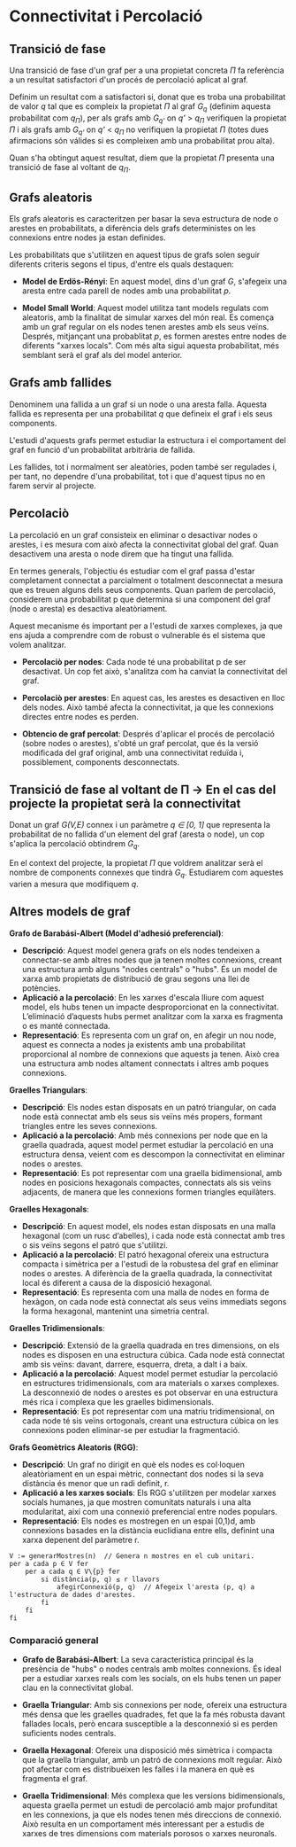 # Connectivitat i Percolació

## Transició de fase

Una transició de fase d'un graf per a una propietat concreta _Π_ fa referència a un resultat satisfactori d'un procés de percolació aplicat al graf.

Definim un resultat com a satisfactori si, donat que es troba una probabilitat de valor _q_ tal que es compleix la propietat _Π_ al graf _G<sub>q</sub>_ (definim aquesta probabilitat com _q<sub>Π</sub>_), per als grafs amb _G<sub>q'</sub>_ on _q'_ > _q<sub>Π</sub>_ verifiquen la propietat _Π_ i als grafs amb _G<sub>q'</sub>_ on _q'_ < _q<sub>Π</sub>_ no verifiquen la propietat _Π_ (totes dues afirmacions són válides si es compleixen amb una probabilitat prou alta).    

Quan s'ha obtingut aquest resultat, diem que la propietat _Π_ presenta una transició de fase al voltant de _q<sub>Π</sub>_.  

## Grafs aleatoris

Els grafs aleatoris es caracteritzen per basar la seva estructura de node o arestes en probabilitats, a diferència dels grafs deterministes on les connexions entre nodes ja estan definides.

Les probabilitats que s'utilitzen en aquest tipus de grafs solen seguir diferents criteris segons el tipus, d'entre els quals destaquen:

* **Model de Erdös-Rényi**: En aquest model, dins d'un graf _G_, s'afegeix una aresta entre cada parell de nodes amb una probabilitat _p_.

* **Model Small World**: Aquest model utilitza tant models regulats com aleatoris, amb la finalitat de simular xarxes del món real. Es comença amb un graf regular on els nodes tenen arestes amb els seus veïns. Després, mitjançant una probablitat _p_, es formen arestes entre nodes de diferents "xarxes locals". Com més alta sigui aquesta probabilitat, més semblant serà el graf als del model anterior.

## Grafs amb fallides

Denominem una fallida a un graf si un node o una aresta falla. Aquesta fallida es representa per una probabilitat _q_ que defineix el graf i els seus components.

L'estudi d'aquests grafs permet estudiar la estructura i el comportament del graf en funció d'un probabilitat arbitrària de fallida.

Les fallides, tot i normalment ser aleatòries, poden també ser regulades i, per tant, no dependre d'una probabilitat, tot i que d'aquest tipus no en farem servir al projecte.

## Percolaciò

La percolació en un graf consisteix en eliminar o desactivar nodes o arestes, i es mesura com això afecta la connectivitat global del graf. Quan desactivem una aresta o node direm que ha tingut una fallida.

En termes generals, l'objectiu és estudiar com el graf passa d'estar completament connectat a parcialment o totalment desconnectat a mesura que es treuen alguns dels seus components. Quan parlem de percolació, considerem una probabilitat p que determina si una component del graf (node o aresta) es desactiva aleatòriament.

Aquest mecanisme és important per a l'estudi de xarxes complexes, ja que ens ajuda a comprendre com de robust o vulnerable és el sistema que volem analitzar.

* **Percolaciò per nodes**: Cada node té una probabilitat p de ser desactivat. Un cop fet això, s'analitza com ha canviat la connectivitat del graf.

* **Percolaciò per arestes**: En aquest cas, les arestes es desactiven en lloc dels nodes. Això també afecta la connectivitat, ja que les connexions directes entre nodes es perden.

* **Obtencio de graf percolat**: Després d'aplicar el procés de percolació (sobre nodes o arestes), s'obté un graf percolat, que és la versió modificada del graf original, amb una connectivitat reduïda i, possiblement, components desconnectats.

## Transició de fase al voltant de Π → En el cas del projecte la propietat serà la connectivitat

Donat un graf _G(V,E)_ connex i un paràmetre _q ∈ [0, 1]_ que representa la probabilitat de no fallida d'un element del graf (aresta o node), un cop s'aplica la percolació obtindrem _G<sub>q</sub>_. 

En el context del projecte, la propietat _Π_ que voldrem analitzar serà el nombre de components connexes que tindrà _G<sub>q</sub>_. Estudiarem com aquestes varien a mesura que modifiquem _q_.

## Altres models de graf

**Grafo de Barabási-Albert (Model d'adhesió preferencial)**:

* **Descripció**: Aquest model genera grafs on els nodes tendeixen a connectar-se amb altres nodes que ja tenen moltes connexions, creant una estructura amb alguns "nodes centrals" o "hubs". És un model de xarxa amb propietats de distribució de grau segons una llei de potències.
* **Aplicació a la percolació**: En les xarxes d'escala lliure com aquest model, els hubs tenen un impacte desproporcionat en la connectivitat. L’eliminació d’aquests hubs permet analitzar com la xarxa es fragmenta o es manté connectada.
* **Representació**: Es representa com un graf on, en afegir un nou node, aquest es connecta a nodes ja existents amb una probabilitat proporcional al nombre de connexions que aquests ja tenen. Això crea una estructura amb nodes altament connectats i altres amb poques connexions.

**Graelles Triangulars**:

* **Descripció**: Els nodes estan disposats en un patró triangular, on cada node està connectat amb els seus sis veïns més propers, formant triangles entre les seves connexions.
* **Aplicació a la percolació**: Amb més connexions per node que en la graella quadrada, aquest model permet estudiar la percolació en una estructura densa, veient com es descompon la connectivitat en eliminar nodes o arestes.
* **Representació**: Es pot representar com una graella bidimensional, amb nodes en posicions hexagonals compactes, connectats als sis veïns adjacents, de manera que les connexions formen triangles equilàters.

**Graelles Hexagonals**:

* **Descripció**: En aquest model, els nodes estan disposats en una malla hexagonal (com un rusc d’abelles), i cada node està connectat amb tres o sis veïns segons el patró que s'utilitzi.
* **Aplicació a la percolació**: El patró hexagonal ofereix una estructura compacta i simètrica per a l'estudi de la robustesa del graf en eliminar nodes o arestes. A diferència de la graella quadrada, la connectivitat local és diferent a causa de la disposició hexagonal.
* **Representació**: Es representa com una malla de nodes en forma de hexàgon, on cada node està connectat als seus veïns immediats segons la forma hexagonal, mantenint una simetria central.

**Graelles Tridimensionals**:

* **Descripció**: Extensió de la graella quadrada en tres dimensions, on els nodes es disposen en una estructura cúbica. Cada node està connectat amb sis veïns: davant, darrere, esquerra, dreta, a dalt i a baix.
* **Aplicació a la percolació**: Aquest model permet estudiar la percolació en estructures tridimensionals, com ara materials o xarxes complexes. La desconnexió de nodes o arestes es pot observar en una estructura més rica i complexa que les graelles bidimensionals.
* **Representació**: Es pot representar com una matriu tridimensional, on cada node té sis veïns ortogonals, creant una estructura cúbica on les connexions poden eliminar-se per estudiar la fragmentació.

**Grafs Geomètrics Aleatoris (RGG)**:

* **Descripció**: Un graf no dirigit en què els nodes es col·loquen aleatòriament en un espai mètric, connectant dos nodes si la seva distància és menor que un radi definit, r.
* **Aplicació a les xarxes socials**: Els RGG s'utilitzen per modelar xarxes socials humanes, ja que mostren comunitats naturals i una alta modularitat, així com una connexió preferencial entre nodes populars.
* **Representació**: Els nodes es mostregen en un espai [0,1)d, amb connexions basades en la distància euclidiana entre ells, definint una xarxa depenent del paràmetre r.

```pseudo
V := generarMostres(n)  // Genera n mostres en el cub unitari.
per a cada p ∈ V fer
    per a cada q ∈ V\{p} fer
        si distància(p, q) ≤ r llavors
            afegirConnexió(p, q)  // Afegeix l'aresta (p, q) a l'estructura de dades d'arestes.
        fi
    fi
fi
```

### Comparació general

* **Grafo de Barabási-Albert**: La seva característica principal és la presència de "hubs" o nodes centrals amb moltes connexions. És ideal per a estudiar xarxes reals com les socials, on els hubs tenen un paper clau en la connectivitat global.
  
* **Graella Triangular**: Amb sis connexions per node, ofereix una estructura més densa que les graelles quadrades, fet que la fa més robusta davant fallades locals, però encara susceptible a la desconnexió si es perden suficients nodes centrals.

* **Graella Hexagonal**: Ofereix una disposició més simètrica i compacta que la graella triangular, amb un patró de connexions molt regular. Això pot afectar com es distribueixen les falles i la manera en què es fragmenta el graf.

* **Graella Tridimensional**: Més complexa que les versions bidimensionals, aquesta graella permet un estudi de percolació amb major profunditat en les connexions, ja que els nodes tenen més direccions de connexió. Això resulta en un comportament més interessant per a estudis de xarxes de tres dimensions com materials porosos o xarxes neuronals.
